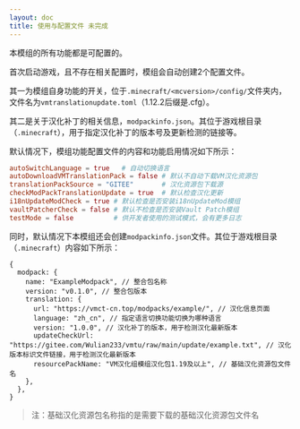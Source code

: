 ```yaml
---
layout: doc
title: 使用与配置文件 未完成
---
```


本模组的所有功能都是可配置的。

首次启动游戏，且不存在相关配置时，模组会自动创建2个配置文件。

其一为模组自身功能的开关，位于`.minecraft/<mcversion>/config/`文件夹内，文件名为`vmtranslationupdate.toml`（1.12.2后缀是.cfg）。

其二是关于汉化补丁的相关信息，`modpackinfo.json`。其位于游戏根目录（`.minecraft`），用于指定汉化补丁的版本号及更新检测的链接等。

默认情况下，模组功能配置文件的内容和功能启用情况如下所示：

```toml
autoSwitchLanguage = true   # 自动切换语言
autoDownloadVMTranslationPack = false # 默认不自动下载VM汉化资源包
translationPackSource = "GITEE"       # 汉化资源包下载源
checkModPackTranslationUpdate = true  # 默认检查汉化更新
i18nUpdateModCheck = true # 默认检查是否安装i18nUpdateMod模组
vaultPatcherCheck = false # 默认不检查是否安装Vault Patch模组
testMode = false          # 供开发者使用的测试模式，会有更多日志
```

同时，默认情况下本模组还会创建`modpackinfo.json`文件。其位于游戏根目录（`.minecraft`）内容如下所示：

```json5
{
  modpack: {
    name: "ExampleModpack", // 整合包名称
    version: "v0.1.0", // 整合包版本
    translation: {
      url: "https://vmct-cn.top/modpacks/example/", // 汉化信息页面
      language: "zh_cn", // 指定语言切换功能切换为哪种语言
      version: "1.0.0", // 汉化补丁的版本，用于检测汉化最新版本
      updateCheckUrl: "https://gitee.com/Wulian233/vmtu/raw/main/update/example.txt", // 汉化版本标识文件链接，用于检测汉化最新版本
      resourcePackName: "VM汉化组模组汉化包1.19及以上", // 基础汉化资源包文件名
    },
  },
}
```

> 注：基础汉化资源包名称指的是需要下载的基础汉化资源包文件名
